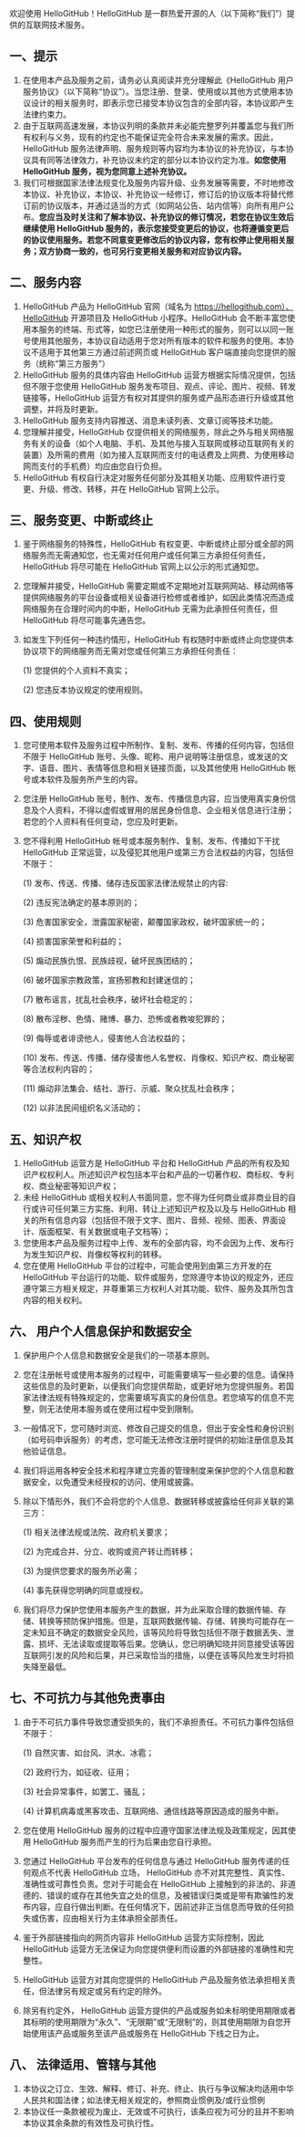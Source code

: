 欢迎使用 HelloGitHub！HelloGitHub 是一群热爱开源的人（以下简称“我们”）提供的互联网技术服务。

## 一、提示

1. 在使用本产品及服务之前，请务必认真阅读并充分理解此《HelloGitHub 用户服务协议》（以下简称“协议”）。当您注册、登录、使用或以其他方式使用本协议设计的相关服务时，即表示您已接受本协议包含的全部内容，本协议即产生法律约束力。
2. 由于互联网高速发展，本协议列明的条款并未必能完整罗列并覆盖您与我们所有权利与义务，现有的约定也不能保证完全符合未来发展的需求。因此，HelloGitHub 服务法律声明、服务规则等内容均为本协议的补充协议，与本协议具有同等法律效力，补充协议未约定的部分以本协议约定为准。**如您使用 HelloGitHub 服务，视为您同意上述补充协议。**
3. 我们可根据国家法律法规变化及服务内容升级、业务发展等需要，不时地修改本协议、补充协议，本协议、补充协议一经修订，修订后的协议版本将替代修订前的协议版本，并通过适当的方式（如网站公告、站内信等）向所有用户公布。**您应当及时关注和了解本协议、补充协议的修订情况，若您在协议生效后继续使用 HelloGitHub 服务的，表示您接受变更后的协议，也将遵循变更后的协议使用服务。若您不同意变更修改后的协议内容，您有权停止使用相关服务；双方协商一致的，也可另行变更相关服务和对应协议内容。**

## 二、服务内容

1. HelloGitHub 产品为 HelloGitHub 官网（域名为 https://hellogithub.com）、HelloGitHub 开源项目及 HelloGitHub 小程序。HelloGitHub 会不断丰富您使用本服务的终端、形式等，如您已注册使用一种形式的服务，则可以以同一账号使用其他服务，本协议自动适用于您对所有版本的软件和服务的使用。本协议不适用于其他第三方通过前述网页或 HelloGitHub 客户端直接向您提供的服务（统称“第三方服务”）
2. HelloGitHub 服务的具体内容由 HelloGitHub 运营方根据实际情况提供，包括但不限于您使用 HelloGitHub 服务发布项目、观点、评论、图片、视频、转发链接等，HelloGitHub 运营方有权对其提供的服务或产品形态进行升级或其他调整，并将及时更新。
3. HelloGitHub 服务支持内容推送、消息未读列表、文章订阅等技术功能。
4. 您理解并接受，HelloGitHub 仅提供相关的网络服务，除此之外与相关网络服务有关的设备（如个人电脑、手机、及其他与接入互联网或移动互联网有关的装置）及所需的费用（如为接入互联网而支付的电话费及上网费、为使用移动网而支付的手机费）均应由您自行负担。
5. HelloGitHub 有权自行决定对服务任何部分及其相关功能、应用软件进行变更、升级、修改、转移，并在 HelloGitHub 官网上公示。

## 三、服务变更、中断或终止

1. 鉴于网络服务的特殊性，HelloGitHub 有权变更、中断或终止部分或全部的网络服务而无需通知您，也无需对任何用户或任何第三方承担任何责任，HelloGitHub 将尽可能在 HelloGitHub 官网上以公示的形式通知您。
2. 您理解并接受，HelloGitHub 需要定期或不定期地对互联网网站、移动网络等提供网络服务的平台设备或相关设备进行检修或者维护，如因此类情况而造成网络服务在合理时间内的中断，HelloGitHub 无需为此承担任何责任，但 HelloGitHub 将尽可能事先通告您。
3. 如发生下列任何一种违约情形，HelloGitHub 有权随时中断或终止向您提供本协议项下的网络服务而无需对您或任何第三方承担任何责任：

   (1) 您提供的个人资料不真实；

   (2) 您违反本协议规定的使用规则。

## 四、使用规则

1. 您可使用本软件及服务过程中所制作、复制、发布、传播的任何内容，包括但不限于 HelloGitHub 账号、头像、昵称、用户说明等注册信息，或发送的文字、语音、图片、表情等信息和相关链接页面，以及其他使用 HelloGitHub 帐号或本软件及服务所产生的内容。
2. 您注册 HelloGitHub 账号，制作、发布、传播信息内容，应当使用真实身份信息及个人资料，不得以虚假或冒用的居民身份信息、企业相关信息进行注册；若您的个人资料有任何变动，您应及时更新。
3. 您不得利用 HelloGitHub 帐号或本服务制作、复制、发布、传播如下干扰 HelloGitHub 正常运营，以及侵犯其他用户或第三方合法权益的内容，包括但不限于：

   (1) 发布、传送、传播、储存违反国家法律法规禁止的内容:

   (2) 违反宪法确定的基本原则的；

   (3) 危害国家安全，泄露国家秘密，颠覆国家政权，破坏国家统一的；

   (4) 损害国家荣誉和利益的；

   (5) 煽动民族仇恨、民族歧视，破坏民族团结的；

   (6) 破坏国家宗教政策，宣扬邪教和封建迷信的；

   (7) 散布谣言，扰乱社会秩序，破坏社会稳定的；

   (8) 散布淫秽、色情、赌博、暴力、恐怖或者教唆犯罪的；

   (9) 侮辱或者诽谤他人，侵害他人合法权益的；

   (10) 发布、传送、传播、储存侵害他人名誉权、肖像权、知识产权、商业秘密等合法权利内容的；

   (11) 煽动非法集会、结社、游行、示威、聚众扰乱社会秩序；

   (12) 以非法民间组织名义活动的；

## 五、知识产权

1. HelloGitHub 运营方是 HelloGitHub 平台和 HelloGitHub 产品的所有权及知识产权权利人。所述知识产权包括本平台和产品的一切著作权、商标权、专利权、商业秘密等知识产权；
2. 未经 HelloGitHub 或相关权利人书面同意，您不得为任何商业或非商业目的自行或许可任何第三方实施、利用、转让上述知识产权及以及与 HelloGitHub 相关的所有信息内容（包括但不限于文字、图片、音频、视频、图表、界面设计、版面框架、有关数据或电子文档等）；
3. 您使用本产品及服务过程中上传、发布的全部内容，均不会因为上传、发布行为发生知识产权、肖像权等权利的转移。
4. 您在使用 HelloGitHub 平台的过程中，可能会使用到由第三方开发的在 HelloGitHub 平台运行的功能、软件或服务，您除遵守本协议的规定外，还应遵守第三方相关规定，并尊重第三方权利人对其功能、软件、服务及其所包含内容的相关权利。

## 六、 用户个人信息保护和数据安全

1. 保护用户个人信息和数据安全是我们的一项基本原则。
2. 您在注册帐号或使用本服务的过程中，可能需要填写一些必要的信息。请保持这些信息的及时更新，以便我们向您提供帮助，或更好地为您提供服务。若国家法律法规有特殊规定的，您需要填写真实的身份信息。若您填写的信息不完整，则无法使用本服务或在使用过程中受到限制。
3. 一般情况下，您可随时浏览、修改自己提交的信息，但出于安全性和身份识别（如号码申诉服务）的考虑，您可能无法修改注册时提供的初始注册信息及其他验证信息。
4. 我们将运用各种安全技术和程序建立完善的管理制度来保护您的个人信息和数据安全，以免遭受未经授权的访问、使用或披露。
5. 除以下情形外，我们不会将您的个人信息、数据转移或披露给任何非关联的第三方：

   (1) 相关法律法规或法院、政府机关要求；

   (2) 为完成合并、分立、收购或资产转让而转移；

   (3) 为提供您要求的服务所必需；

   (4) 事先获得您明确的同意或授权。

6. 我们将尽力保护您使用本服务产生的数据，并为此采取合理的数据传输、存储、转换等预防保护措施。但是，互联网数据传输、存储、转换均可能存在一定未知且不确定的数据安全风险，该等风险将导致包括但不限于数据丢失、泄露、损坏、无法读取或提取等后果。您确认，您已明确知晓并同意接受该等因互联网引发的风险和后果，并已采取恰当的措施，以便在该等风险发生时将损失降至最低。

## 七、不可抗力与其他免责事由

1. 由于不可抗力事件导致您遭受损失的，我们不承担责任。不可抗力事件包括但不限于：

   (1) 自然灾害、如台风、洪水、冰雹；

   (2) 政府行为，如征收、征用；

   (3) 社会异常事件，如罢工、骚乱；

   (4) 计算机病毒或黑客攻击、互联网络、通信线路等原因造成的服务中断。

2. 您在使用 HelloGitHub 服务的过程中应遵守国家法律法规及政策规定，因其使用 HelloGitHub 服务而产生的行为后果由您自行承担。
3. 您通过 HelloGitHub 平台发布的任何信息与通过 HelloGitHub 服务传递的任何观点不代表 HelloGitHub 立场， HelloGitHub 亦不对其完整性、真实性、准确性或可靠性负责。您对于可能会在 HelloGitHub 上接触到的非法的、非道德的、错误的或存在其他失宜之处的信息，及被错误归类或是带有欺骗性的发布内容，应自行做出判断。在任何情况下，因前述非正当信息而导致的任何损失或伤害，应由相关行为主体承担全部责任。
4. 鉴于外部链接指向的网页内容非 HelloGitHub 运营方实际控制，因此 HelloGitHub 运营方无法保证为向您提供便利而设置的外部链接的准确性和完整性。
5. HelloGitHub 运营方对其向您提供的 HelloGitHub 产品及服务依法承担相关责任，但法律另有规定或另有约定的除外。
6. 除另有约定外， HelloGitHub 运营方提供的产品或服务如未标明使用期限或者其标明的使用期限为“永久”、“无限期”或“无限制”的，则其使用期限为自您开始使用该产品或服务至该产品或服务在 HelloGitHub 下线之日为止。

## 八、 法律适用、管辖与其他

1. 本协议之订立、生效、解释、修订、补充、终止、执行与争议解决均适用中华人民共和国法律；如法律无相关规定的，参照商业惯例及/或行业惯例
2. 本协议任一条款被视为废止、无效或不可执行，该条应视为可分的且并不影响本协议其余条款的有效性及可执行性。
